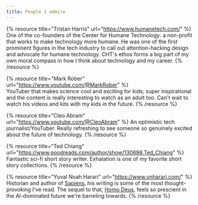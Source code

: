 ```yaml
---
title: People I admire
---
```


{% resource title="Tristan Harris" url="https://www.humanetech.com/" %}
One of the co-founders of the Center for Humane Technology: a non-profit that works to make technology more humane. He was one of the first prominent figures in the tech industry to call out attention-hacking design and advocate for humane technology. CHT's ethos forms a big part of my own moral compass in how I think about technology and my career.
{% /resource %}

{% resource title="Mark Rober" url="https://www.youtube.com/@MarkRober" %}  
YouTuber that makes science cool and exciting for kids; super inspirational and the content is really interesting to watch as an adult too. Can't wait to watch his videos and kits with my kids in the future.
{% /resource %}

{% resource title="Cleo Abram" url="https://www.youtube.com/@CleoAbram" %}
An optimistic tech journalist/YouTuber. Really refreshing to see someone so genuinely excited about the future of technology.
{% /resource %}

{% resource title="Ted Chiang" url="https://www.goodreads.com/author/show/130698.Ted_Chiang" %}
Fantastic sci-fi short story writer. Exhalation is one of my favorite short story collections.
{% /resource %}

{% resource title="Yuval Noah Harari" url="https://www.ynharari.com/" %}
Historian and author of [Sapiens](https://www.goodreads.com/book/show/23692271-sapiens), his writing is some of the most thought-provoking I've read. The sequel to that, [Homo Deus](https://www.goodreads.com/book/show/31138556-homo-deus), feels so prescient in the AI-dominated future we're barreling towards.
{% /resource %}